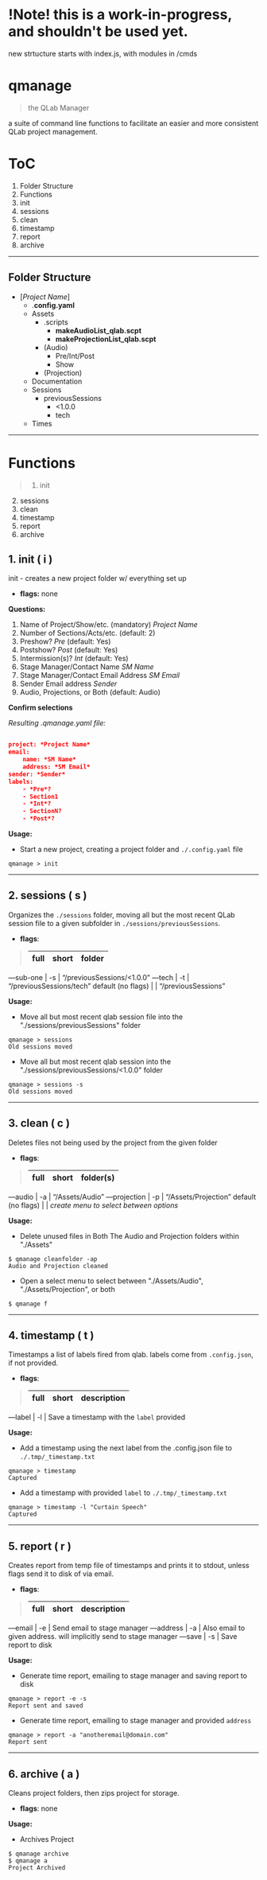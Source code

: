 # !Note! this is a work-in-progress, and shouldn't be used yet.

new strtucture starts with index.js, with modules in /cmds

# qmanage

> the QLab Manager

a suite of command line functions to facilitate an easier and more consistent QLab project management.

# ToC

1. Folder Structure
2. Functions
  1. init
  2. sessions
  3. clean
  4. timestamp
  5. report
  6. archive

---

## Folder Structure

* [*Project Name*]
  * .**config.yaml**
  * Assets
      * .scripts
          * **makeAudioList_qlab.scpt**
          * **makeProjectionList_qlab.scpt**
      * (Audio)
          * Pre/Int/Post
          * Show
      * (Projection)
  * Documentation
  * Sessions
      * previousSessions
          * <1.0.0
          * tech
  * Times

---

# Functions

> 1. init
2. sessions
3. clean
4. timestamp
5. report
6. archive

## 1. init ( i )

init - creates a new project folder w/ everything set up

* **flags:** none

**Questions:**

1. Name of Project/Show/etc. (mandatory) *Project Name*
2. Number of Sections/Acts/etc. (default: 2)
3. Preshow? *Pre* (default: Yes)
4. Postshow? *Post* (default: Yes)
5. Intermission(s)? *Int* (default: Yes)
6. Stage Manager/Contact Name *SM Name*
7. Stage Manager/Contact Email Address *SM Email*
8. Sender Email address *Sender*
9. Audio, Projections, or Both (default: Audio)

**Confirm selections**

*Resulting .qmanage.yaml file:*

```json

project: *Project Name*
email:
    name: *SM Name*
    address: *SM Email*
sender: *Sender*
labels:
    - *Pre*?
    - Section1
    - *Int*?
    - SectionN?
    - *Post*?

```

**Usage:**

* Start a new project, creating a project folder and `./.config.yaml` file

```
qmanage > init
```

---

## 2. sessions ( s )

Organizes the `./sessions` folder, moving all but the most recent QLab session file to a given subfolder in `./sessions/previousSessions`.

* **flags**:

> full | short | folder
> ---|---|---
—sub-one | -s	| “/previousSessions/<1.0.0”
—tech | -t | “/previousSessions/tech”
default (no flags) |  | “/previousSessions”

**Usage:**

* Move all but most recent qlab session file into the "./sessions/previousSessions" folder


```
qmanage > sessions
Old sessions moved
```

* Move all but most recent qlab session into the "./sessions/previousSessions/<1.0.0" folder

```
qmanage > sessions -s
Old sessions moved
```

---

## 3. clean ( c )

Deletes files not being used by the project from the given folder

* **flags**:

> full | short | folder(s)
> ---|---|---
—audio | -a | “/Assets/Audio”
—projection | -p | “/Assets/Projection”
default (no flags) |  | *create menu to select between options*

**Usage:**

* Delete unused files in Both The Audio and Projection folders within "./Assets"

```
$ qmanage cleanfolder -ap
Audio and Projection cleaned
```
* Open a select menu to select between "./Assets/Audio", "./Assets/Projection", or both

```
$ qmanage f
```

---

## 4. timestamp ( t )

Timestamps a list of labels fired from qlab. labels come from `.config.json`, if not provided.

* **flags**:

> full | short | description
> ---|---|---
—label | -l | Save a timestamp with the `label` provided

**Usage:**

* Add a timestamp using the next label from the .config.json file to `./.tmp/_timestamp.txt`

```
qmanage > timestamp
Captured
```
* Add a timestamp with provided `label` to `./.tmp/_timestamp.txt`

```
qmanage > timestamp -l "Curtain Speech"
Captured
```

---

## 5. report ( r )

Creates report from temp file of timestamps and prints it to stdout, unless flags send it to disk of via email.

* **flags**:

> full | short | description
> ---|---|---
—email | -e | Send email to stage manager
—address | -a | Also email to given address. will implicitly send to stage manager
—save | -s | Save report to disk

**Usage:**

* Generate time report, emailing to stage manager and saving report to disk

```
qmanage > report -e -s
Report sent and saved
```
* Generate time report, emailing to stage manager and provided `address`

```
qmanage > report -a "anotheremail@domain.com"
Report sent
```

---

## 6. archive ( a )

Cleans project folders, then zips project for storage.

* **flags**: none

**Usage:**

* Archives Project

```
$ qmanage archive
$ qmanage a
Project Archived
```
